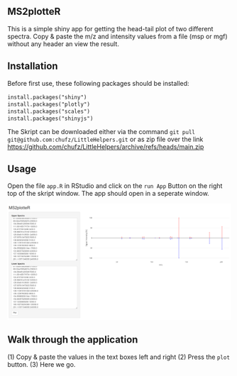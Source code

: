 ## MS2plotteR

This is a simple shiny app for getting the head-tail plot of two different spectra.
Copy & paste the m/z and intensity values from a file (msp or mgf) without any header an view the result. 

## Installation
Before first use, these following packages should be installed:

```{R}
install.packages("shiny")
install.packages("plotly")
install.packages("scales")
install.packages("shinyjs")
```

The Skript can be downloaded either via the command `git pull git@github.com:chufz/LittleHelpers.git` or as zip file over the link https://github.com/chufz/LittleHelpers/archive/refs/heads/main.zip


## Usage

Open the file `app.R` in RStudio and click on the `run App` Button on the right top of the skript window. The app should open in a seperate window.

![Example](www/layout.png)

## Walk through the application

(1) Copy & paste the values in the text boxes left and right
(2) Press the `plot` button. 
(3) Here we go.
